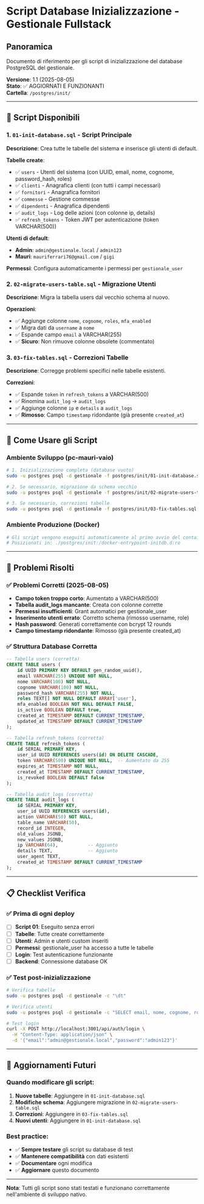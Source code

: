 # Script Database Inizializzazione - Gestionale Fullstack

## Panoramica
Documento di riferimento per gli script di inizializzazione del database PostgreSQL del gestionale.

**Versione**: 1.1 (2025-08-05)  
**Stato**: ✅ AGGIORNATI E FUNZIONANTI  
**Cartella**: `/postgres/init/`

---

## 📁 Script Disponibili

### 1. `01-init-database.sql` - Script Principale
**Descrizione**: Crea tutte le tabelle del sistema e inserisce gli utenti di default.

**Tabelle create**:
- ✅ `users` - Utenti del sistema (con UUID, email, nome, cognome, password_hash, roles)
- ✅ `clienti` - Anagrafica clienti (con tutti i campi necessari)
- ✅ `fornitori` - Anagrafica fornitori
- ✅ `commesse` - Gestione commesse
- ✅ `dipendenti` - Anagrafica dipendenti
- ✅ `audit_logs` - Log delle azioni (con colonne ip, details)
- ✅ `refresh_tokens` - Token JWT per autenticazione (token VARCHAR(500))

**Utenti di default**:
- **Admin**: `admin@gestionale.local` / `admin123`
- **Mauri**: `mauriferrari76@gmail.com` / `gigi`

**Permessi**: Configura automaticamente i permessi per `gestionale_user`

### 2. `02-migrate-users-table.sql` - Migrazione Utenti
**Descrizione**: Migra la tabella users dal vecchio schema al nuovo.

**Operazioni**:
- ✅ Aggiunge colonne `nome`, `cognome`, `roles`, `mfa_enabled`
- ✅ Migra dati da `username` a `nome`
- ✅ Espande campo `email` a VARCHAR(255)
- ✅ **Sicuro**: Non rimuove colonne obsolete (commentato)

### 3. `03-fix-tables.sql` - Correzioni Tabelle
**Descrizione**: Corregge problemi specifici nelle tabelle esistenti.

**Correzioni**:
- ✅ Espande `token` in `refresh_tokens` a VARCHAR(500)
- ✅ Rinomina `audit_log` → `audit_logs`
- ✅ Aggiunge colonne `ip` e `details` a `audit_logs`
- ✅ **Rimosso**: Campo `timestamp` ridondante (già presente `created_at`)

---

## 🚀 Come Usare gli Script

### Ambiente Sviluppo (pc-mauri-vaio)
```bash
# 1. Inizializzazione completa (database vuoto)
sudo -u postgres psql -d gestionale -f postgres/init/01-init-database.sql

# 2. Se necessario, migrazione da schema vecchio
sudo -u postgres psql -d gestionale -f postgres/init/02-migrate-users-table.sql

# 3. Se necessario, correzioni tabelle
sudo -u postgres psql -d gestionale -f postgres/init/03-fix-tables.sql
```

### Ambiente Produzione (Docker)
```bash
# Gli script vengono eseguiti automaticamente al primo avvio del container
# Posizionati in: ./postgres/init:/docker-entrypoint-initdb.d:ro
```

---

## 🔧 Problemi Risolti

### ✅ Problemi Corretti (2025-08-05)
- **Campo token troppo corto**: Aumentato a VARCHAR(500)
- **Tabella audit_logs mancante**: Creata con colonne corrette
- **Permessi insufficienti**: Grant automatici per gestionale_user
- **Inserimento utenti errato**: Corretto schema (rimosso username, role)
- **Hash password**: Generati correttamente con bcrypt 12 rounds
- **Campo timestamp ridondante**: Rimosso (già presente created_at)

### ✅ Struttura Database Corretta
```sql
-- Tabella users (corretta)
CREATE TABLE users (
    id UUID PRIMARY KEY DEFAULT gen_random_uuid(),
    email VARCHAR(255) UNIQUE NOT NULL,
    nome VARCHAR(100) NOT NULL,
    cognome VARCHAR(100) NOT NULL,
    password_hash VARCHAR(255) NOT NULL,
    roles TEXT[] NOT NULL DEFAULT ARRAY['user'],
    mfa_enabled BOOLEAN NOT NULL DEFAULT FALSE,
    is_active BOOLEAN DEFAULT true,
    created_at TIMESTAMP DEFAULT CURRENT_TIMESTAMP,
    updated_at TIMESTAMP DEFAULT CURRENT_TIMESTAMP
);

-- Tabella refresh_tokens (corretta)
CREATE TABLE refresh_tokens (
    id SERIAL PRIMARY KEY,
    user_id UUID REFERENCES users(id) ON DELETE CASCADE,
    token VARCHAR(500) UNIQUE NOT NULL,  -- Aumentato da 255
    expires_at TIMESTAMP NOT NULL,
    created_at TIMESTAMP DEFAULT CURRENT_TIMESTAMP,
    is_revoked BOOLEAN DEFAULT false
);

-- Tabella audit_logs (corretta)
CREATE TABLE audit_logs (
    id SERIAL PRIMARY KEY,
    user_id UUID REFERENCES users(id),
    action VARCHAR(50) NOT NULL,
    table_name VARCHAR(50),
    record_id INTEGER,
    old_values JSONB,
    new_values JSONB,
    ip VARCHAR(64),           -- Aggiunto
    details TEXT,             -- Aggiunto
    user_agent TEXT,
    created_at TIMESTAMP DEFAULT CURRENT_TIMESTAMP
);
```

---

## 📋 Checklist Verifica

### ✅ Prima di ogni deploy
- [ ] **Script 01**: Eseguito senza errori
- [ ] **Tabelle**: Tutte create correttamente
- [ ] **Utenti**: Admin e utenti custom inseriti
- [ ] **Permessi**: gestionale_user ha accesso a tutte le tabelle
- [ ] **Login**: Test autenticazione funzionante
- [ ] **Backend**: Connessione database OK

### ✅ Test post-inizializzazione
```bash
# Verifica tabelle
sudo -u postgres psql -d gestionale -c "\dt"

# Verifica utenti
sudo -u postgres psql -d gestionale -c "SELECT email, nome, cognome, roles FROM users;"

# Test login
curl -X POST http://localhost:3001/api/auth/login \
  -H "Content-Type: application/json" \
  -d '{"email":"admin@gestionale.local","password":"admin123"}'
```

---

## 🔄 Aggiornamenti Futuri

### Quando modificare gli script:
1. **Nuove tabelle**: Aggiungere in `01-init-database.sql`
2. **Modifiche schema**: Aggiungere migrazione in `02-migrate-users-table.sql`
3. **Correzioni**: Aggiungere in `03-fix-tables.sql`
4. **Nuovi utenti**: Aggiungere in `01-init-database.sql`

### Best practice:
- ✅ **Sempre testare** gli script su database di test
- ✅ **Mantenere compatibilità** con dati esistenti
- ✅ **Documentare** ogni modifica
- ✅ **Aggiornare** questo documento

---

**Nota**: Tutti gli script sono stati testati e funzionano correttamente nell'ambiente di sviluppo nativo. 